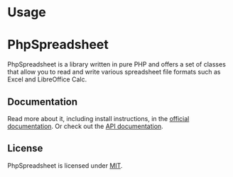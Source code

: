 # Usage
# PhpSpreadsheet
PhpSpreadsheet is a library written in pure PHP and offers a set of classes that
allow you to read and write various spreadsheet file formats such as Excel and LibreOffice Calc.

## Documentation

Read more about it, including install instructions, in the [official documentation](https://phpspreadsheet.readthedocs.io). Or check out the [API documentation](https://phpoffice.github.io/PhpSpreadsheet).

## License

PhpSpreadsheet is licensed under [MIT](https://github.com/PHPOffice/PhpSpreadsheet/blob/master/LICENSE).
